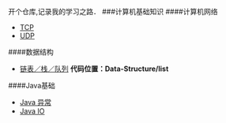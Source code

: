 开个仓库,记录我的学习之路．
###计算机基础知识
####计算机网络
- [TCP](http://www.jianshu.com/p/0c4828e3b100)
- [UDP](http://www.jianshu.com/p/cc2e208ce97c)

####数据结构
- [链表／栈／队列](http://www.jianshu.com/p/d798d8d8ffc6)  **代码位置：Data-Structure/list**

####Java基础
- [Java 异常](http://www.jianshu.com/p/bd9f715afd9f) 
- [Java IO](http://www.jianshu.com/p/79a10fbae737) 
